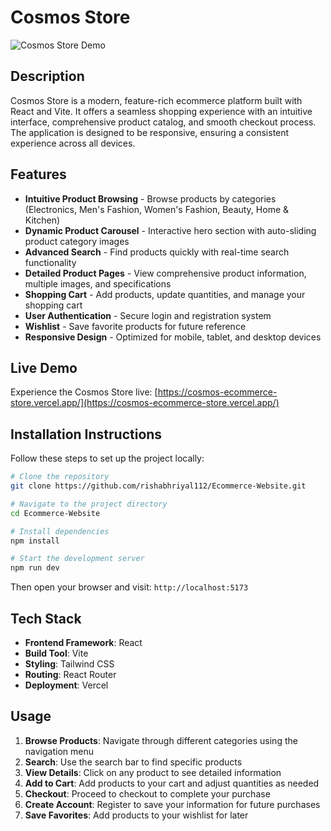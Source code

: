 # Cosmos Store

![Cosmos Store Demo](/demo.png)

## Description

Cosmos Store is a modern, feature-rich ecommerce platform built with React and Vite. It offers a seamless shopping experience with an intuitive interface, comprehensive product catalog, and smooth checkout process. The application is designed to be responsive, ensuring a consistent experience across all devices.

## Features

- **Intuitive Product Browsing** - Browse products by categories (Electronics, Men's Fashion, Women's Fashion, Beauty, Home & Kitchen)
- **Dynamic Product Carousel** - Interactive hero section with auto-sliding product category images
- **Advanced Search** - Find products quickly with real-time search functionality
- **Detailed Product Pages** - View comprehensive product information, multiple images, and specifications
- **Shopping Cart** - Add products, update quantities, and manage your shopping cart
- **User Authentication** - Secure login and registration system
- **Wishlist** - Save favorite products for future reference
- **Responsive Design** - Optimized for mobile, tablet, and desktop devices

## Live Demo

Experience the Cosmos Store live: [https://cosmos-ecommerce-store.vercel.app/](https://cosmos-ecommerce-store.vercel.app/)

## Installation Instructions

Follow these steps to set up the project locally:

```bash
# Clone the repository
git clone https://github.com/rishabhriyal112/Ecommerce-Website.git

# Navigate to the project directory
cd Ecommerce-Website

# Install dependencies
npm install

# Start the development server
npm run dev
```

Then open your browser and visit: `http://localhost:5173`

## Tech Stack

- **Frontend Framework**: React
- **Build Tool**: Vite
- **Styling**: Tailwind CSS
- **Routing**: React Router
- **Deployment**: Vercel

## Usage

1. **Browse Products**: Navigate through different categories using the navigation menu
2. **Search**: Use the search bar to find specific products
3. **View Details**: Click on any product to see detailed information
4. **Add to Cart**: Add products to your cart and adjust quantities as needed
5. **Checkout**: Proceed to checkout to complete your purchase
6. **Create Account**: Register to save your information for future purchases
7. **Save Favorites**: Add products to your wishlist for later


